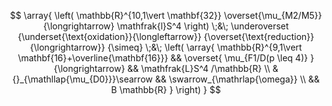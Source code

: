 $$
  \array{
  \left(
  \mathbb{R}^{10,1\vert \mathbf{32}}
    \overset{\mu_{M2/M5}}{\longrightarrow}
  \mathfrak{l}S^4
  \right)
    \;&\;
   \underoverset
     {\underset{\text{oxidation}}{\longleftarrow}}
     {\overset{\text{reduction}}{\longrightarrow}}
     {\simeq}
  \;&\;
  \left(
  \array{
    \mathbb{R}^{9,1\vert \mathbf{16}+\overline{\mathbf{16}}}
    && \overset{ \mu_{F1/D(p \leq 4)}  }{\longrightarrow} &&
  \mathfrak{L}S^4 /\mathbb{R}
  \\
  & {}_{\mathllap{\mu_{D0}}}\searrow && \swarrow_{\mathrlap{\omega}}
  \\
  && B \mathbb{R}
  }
  \right)
  }
$$
